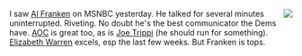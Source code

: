 <img src="http://scripting.com/images/2020/08/04/melo.png" border="0" align="right">I saw <a href="https://en.wikipedia.org/wiki/Al_Franken">Al Franken</a> on MSNBC yesterday. He talked for several minutes uninterrupted. Riveting. No doubt he's the best communicator the Dems have. <a href="https://en.wikipedia.org/wiki/Alexandria_Ocasio-Cortez">AOC</a> is great too, as is <a href="https://en.wikipedia.org/wiki/Joe_Trippi">Joe Trippi</a> (he should run for something). <a href="https://en.wikipedia.org/wiki/Elizabeth_Warren">Elizabeth Warren</a> excels, esp the last few weeks. But Franken is tops.
